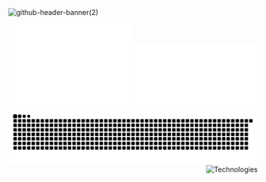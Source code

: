 <img width="1700" height="460" alt="github-header-banner(2)" src="https://github.com/user-attachments/assets/ee3bee68-d5e7-4edb-a2c5-8ca9ff45d79d" />
<p align="center">
  <img src="./github-metrics.svg" width="49%">
  <img src="./metrics.plugin.repositories.pinned.svg" width="49%">
  <br>
  <picture>
    <source media="(prefers-color-scheme: dark)" srcset="dist/github-snake-dark.svg" />
    <source media="(prefers-color-scheme: light)" srcset="dist/github-snake.svg" />
    <img alt="github-snake" src="dist/github-snake.svg"/>
  </picture>
  <span align="center">
    <a href="https://github.com/Reon23?tab=repositories" align="center" >
      <img height=275 src="https://github-readme-stats.vercel.app/api/top-langs/?username=Reon23&theme=transparent&hide_border=true&layout=compact&langs_count=12&locale=en&custom_title=Technologies" alt="Technologies" align="right"/>
    </a>
  </span>
</p>

